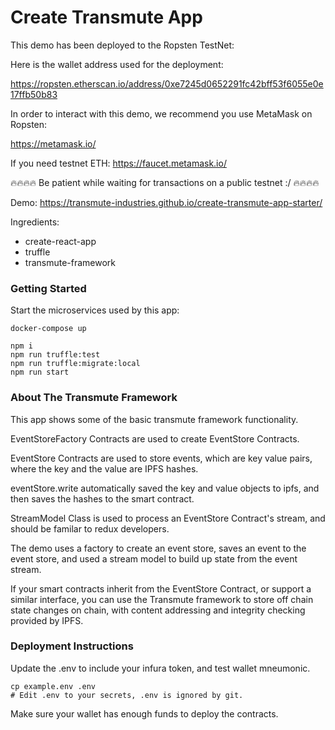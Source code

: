 # Create Transmute App

This demo has been deployed to the Ropsten TestNet:

Here is the wallet address used for the deployment:

https://ropsten.etherscan.io/address/0xe7245d0652291fc42bff53f6055e0e17ffb50b83

In order to interact with this demo, we recommend you use MetaMask on Ropsten:

https://metamask.io/

If you need testnet ETH: https://faucet.metamask.io/

🔥🔥🔥🔥
Be patient while waiting for transactions on a public testnet :/
🔥🔥🔥🔥

Demo: https://transmute-industries.github.io/create-transmute-app-starter/

Ingredients:

- create-react-app
- truffle
- transmute-framework

### Getting Started

Start the microservices used by this app:

```
docker-compose up
```

```
npm i
npm run truffle:test
npm run truffle:migrate:local
npm run start
```

### About The Transmute Framework

This app shows some of the basic transmute framework functionality.

EventStoreFactory Contracts are used to create EventStore Contracts.

EventStore Contracts are used to store events, which are key value pairs, where the key and the value are IPFS hashes.

eventStore.write automatically saved the key and value objects to ipfs, and then saves the hashes to the smart contract.

StreamModel Class is used to process an EventStore Contract's stream, and should be familar to redux developers.

The demo uses a factory to create an event store, saves an event to the event store, and used a stream model to build up state from the event stream.

If your smart contracts inherit from the EventStore Contract, or support a similar interface, you can use the Transmute framework to store off chain state changes on chain, with content addressing and integrity checking provided by IPFS.

### Deployment Instructions

Update the .env to include your infura token, and test wallet mneumonic.

```
cp example.env .env
# Edit .env to your secrets, .env is ignored by git.
```

Make sure your wallet has enough funds to deploy the contracts.
